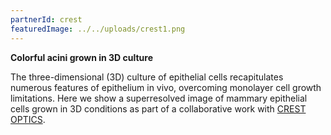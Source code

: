 ```yaml
---
partnerId: crest
featuredImage: ../../uploads/crest1.png
---
```


**Colorful acini grown in 3D culture**

The three-dimensional (3D) culture of epithelial cells recapitulates numerous features of epithelium in vivo, overcoming monolayer cell growth limitations. Here we show a superresolved image of mammary epithelial cells grown in 3D conditions as part of a collaborative work with [CREST OPTICS](https://crestoptics.com/colorful-acini-grown-in-3d-culture/).
